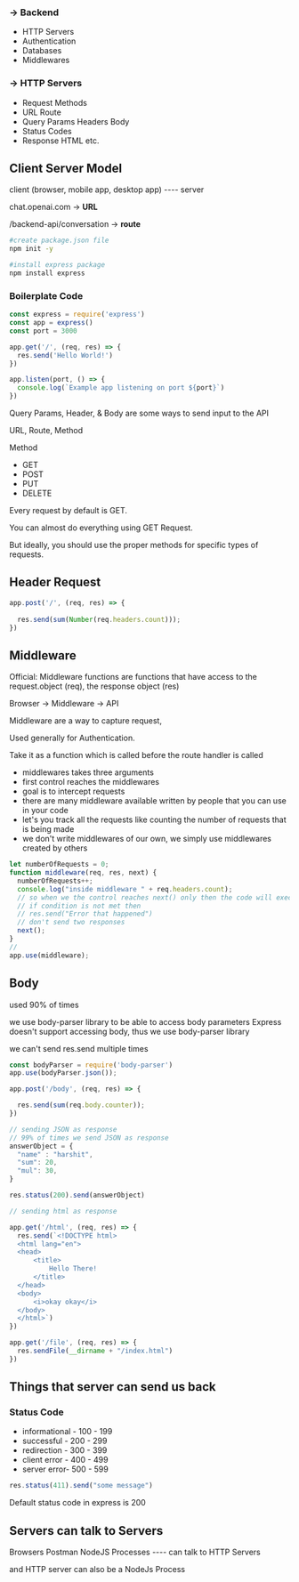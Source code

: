 ### -> Backend
* HTTP Servers 
* Authentication 
* Databases 
* Middlewares

### -> HTTP Servers
* Request Methods 
* URL Route 
* Query Params Headers Body 
* Status Codes 
* Response HTML etc.

## Client Server Model

client (browser, mobile app, desktop app) ---- server

chat.openai.com -> **URL** 

/backend-api/conversation -> **route**

```bash
#create package.json file
npm init -y

#install express package
npm install express
```

### Boilerplate Code
```javascript
const express = require('express')
const app = express()
const port = 3000

app.get('/', (req, res) => {
  res.send('Hello World!')
})

app.listen(port, () => {
  console.log(`Example app listening on port ${port}`)
})
```

Query Params, Header, & Body are some ways to send input to the API

URL, Route, Method

Method
* GET 
* POST 
* PUT 
* DELETE

Every request by default is GET.

You can almost do everything using GET Request.

But ideally, you should use the proper methods for specific types of requests.

## Header Request

```javascript
app.post('/', (req, res) => {
  
  res.send(sum(Number(req.headers.count)));
})
```
## Middleware

Official: Middleware functions are functions that have access to the request.object (req), the response object (res)

Browser -> Middleware -> API

Middleware are a way to capture request, 

Used generally for Authentication.

Take it as a function which is called before the route handler is called

* middlewares takes three arguments
* first control reaches the middlewares
* goal is to intercept requests
* there are many middleware available written by people that you can use in your code
* let's you track all the requests like counting the number of requests that is being made
* we don't write middlewares of our own, we simply use middlewares created by others

```javascript
let numberOfRequests = 0;
function middleware(req, res, next) {
  numberOfRequests++;
  console.log("inside middleware " + req.headers.count);
  // so when we the control reaches next() only then the code will executer further
  // if condition is not met then
  // res.send("Error that happened")
  // don't send two responses
  next();
}
//
app.use(middleware);
```
## Body

used 90% of times

we use body-parser library to be able to access body parameters 
Express doesn't support accessing body, thus we use body-parser library

we can't send res.send multiple times

```javascript
const bodyParser = require('body-parser')
app.use(bodyParser.json());

app.post('/body', (req, res) => {

  res.send(sum(req.body.counter));
})

// sending JSON as response
// 99% of times we send JSON as response
answerObject = {
  "name" : "harshit",
  "sum": 20,
  "mul": 30,
}

res.status(200).send(answerObject)

// sending html as response

app.get('/html', (req, res) => {
  res.send(`<!DOCTYPE html>
  <html lang="en">
  <head>
      <title>
          Hello There!
      </title>
  </head>
  <body>
      <i>okay okay</i>
  </body>
  </html>`)
})

app.get('/file', (req, res) => {
  res.sendFile(__dirname + "/index.html")
})
```
## Things that server can send us back

### Status Code
* informational - 100 - 199
* successful - 200 - 299
* redirection - 300 - 399
* client error - 400 - 499
* server error- 500 - 599

```javascript
res.status(411).send("some message")
```

Default status code in express is 200


## Servers can talk to Servers

Browsers Postman NodeJS Processes ---- can talk to HTTP Servers

and HTTP server can also be a NodeJs Process